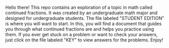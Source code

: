 Hello there! This repo contains an exploration of a topic in math called continued fractions. It was created by an undergraduate math major and designed for undergraduate students. The file labeled "STUDENT EDITION" is where you will want to start. In this, you will find a document that guides you through what continued fractions are and helps you practice using them. If you ever get stuck on a problem or want to check your answers, just click on the file labeled "KEY" to view answers for the problems. Enjoy!
